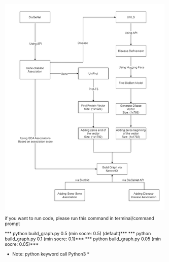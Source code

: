 <p align="center"> 
    <img src="build-main-graph.png">
</p>


if you want to run code, please run this command in terminal/command prompt

*** python build_graph.py 0.5 (min socre: 0.5) (default)***
*** python build_graph.py 0.1 (min socre: 0.1)***
*** python build_graph.py 0.05 (min socre: 0.05)***

*	Note: python keyword call Python3 *